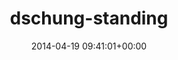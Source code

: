 ---
title:		"dschung-standing"
type:		"photos"
mediatype:		"upload"
description:		"TBC"
date:		"2014-04-19 09:41:01+00:00"
album:		"people"
filename:		"dschung-standing.md"
series:		""
cl_public_id:		"people/dschung-standing"
cl_version:		1497005403
format:		"tiff"
bytes:		2400744
width:		810
height:		1440
colours:
- "#857870"
- "#788E4A"
- "#46403C"
- "#ADC36E"
- "#CCD585"
- "#BDA99E"
- "#8C7160"
- "#CAD0D1"
- "#C29A84"
- "#7B827D"
- "#797A6B"
- "#12171B"
- "#181C22"
- "#BDC3C0"
- "#868C59"
- "#747D7F"
- "#2E3332"
- "#87765C"
- "#C3BF85"
- "#25262B"
- "#BDAA83"
exposure_mode:		"Auto"
program:		"Aperture-priority AE"
aperture:		"1.4"
focal_length:		"50.0 mm"
iso:		"200"
shutter_speed:		"1/800"
metering:		"Multi-segment"
flash:		"Off, Did not fire"
white_balance:		"As Shot"
colour_temp:		"4850"
has_crop:		"false"
orientation:		"Horizontal (normal)"
camera_model:		"NIKON D800"
lens_info:		"0mm f/0"
artist:		"No artist info"
x_resolution:		"300"
y_resolution:		"300"
---